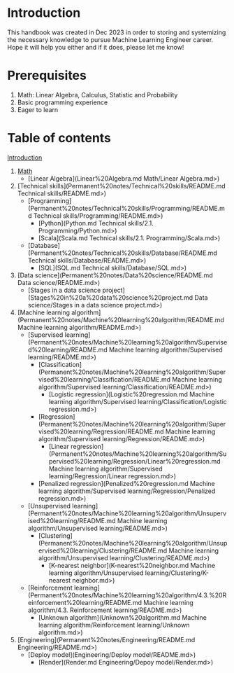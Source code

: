 # Introduction

This handbook was created in Dec 2023 in order to storing and systemizing the necessary knowledge to pursue Machine Learning Engineer career. Hope it will help you either and if it does, please let me know!

# Prerequisites

1. Math: Linear Algebra, Calculus, Statistic and Probability
2. Basic programming experience
3. Eager to learn

# Table of contents

[Introduction](Permanent%20notes/README.md)
1. [Math](./Math/README.md)
	- [Linear Algebra](Linear%20Algebra.md Math/Linear Algebra.md>)
2. [Technical skills](Permanent%20notes/Technical%20skills/README.md Technical skills/README.md>)
	- [Programming](Permanent%20notes/Technical%20skills/Programming/README.md Technical skills/Programming/README.md>)
		- [Python](Python.md Technical skills/2.1. Programming/Python.md>)
		- [Scala](Scala.md Technical skills/2.1. Programming/Scala.md>)
	- [Database](Permanent%20notes/Technical%20skills/Database/README.md Technical skills/Database/README.md>)
		- [SQL](SQL.md Technical skills/Database/SQL.md>)
3. [Data science](Permanent%20notes/Data%20science/README.md Data science/README.md>)
	- [Stages in a data science project](Stages%20in%20a%20data%20science%20project.md Data science/Stages in a data science project.md>)
4. [Machine learning algorithm](Permanent%20notes/Machine%20learning%20algorithm/README.md Machine learning algorithm/README.md>)
	- [Supervised learning](Permanent%20notes/Machine%20learning%20algorithm/Supervised%20learning/README.md Machine learning algorithm/Supervised learning/README.md>)
		- [Classification](Permanent%20notes/Machine%20learning%20algorithm/Supervised%20learning/Classification/README.md Machine learning algorithm/Supervised learning/Classification/README.md>)
			- [Logistic regression](Logistic%20regression.md Machine learning algorithm/Supervised learning/Classification/Logistic regression.md>)
		- [Regression](Permanent%20notes/Machine%20learning%20algorithm/Supervised%20learning/Regression/README.md Machine learning algorithm/Supervised learning/Regression/README.md>)
			- [Linear regression](Permanent%20notes/Machine%20learning%20algorithm/Supervised%20learning/Regression/Linear%20regression.md Machine learning algorithm/Supervised learning/Regression/Linear regression.md>)
		- [Penalized regression](Penalized%20regression.md Machine learning algorithm/Supervised learning/Regression/Penalized regression.md>)
	- [Unsupervised learning](Permanent%20notes/Machine%20learning%20algorithm/Unsupervised%20learning/README.md Machine learning algorithm/Unsupervised learning/README.md>)
		- [Clustering](Permanent%20notes/Machine%20learning%20algorithm/Unsupervised%20learning/Clustering/README.md Machine learning algorithm/Unsupervised learning/Clustering/README.md>)
			- [K-nearest neighbor](K-nearest%20neighbor.md Machine learning algorithm/Unsupervised learning/Clustering/K-nearest neighbor.md>)
	- [Reinforcement learning](Permanent%20notes/Machine%20learning%20algorithm/4.3.%20Reinforcement%20learning/README.md Machine learning algorithm/4.3. Reinforcement learning/README.md>)
		- [Unknown algorithm](Unknown%20algorithm.md Machine learning algorithm/Reinforcement learning/Unknown algorithm.md>)
5. [Engineering](Permanent%20notes/Engineering/README.md Engineering/README.md>)
	- [Deploy model](Engineering/Deploy model/README.md>)
		- [Render](Render.md Engineering/Depoy model/Render.md>)
